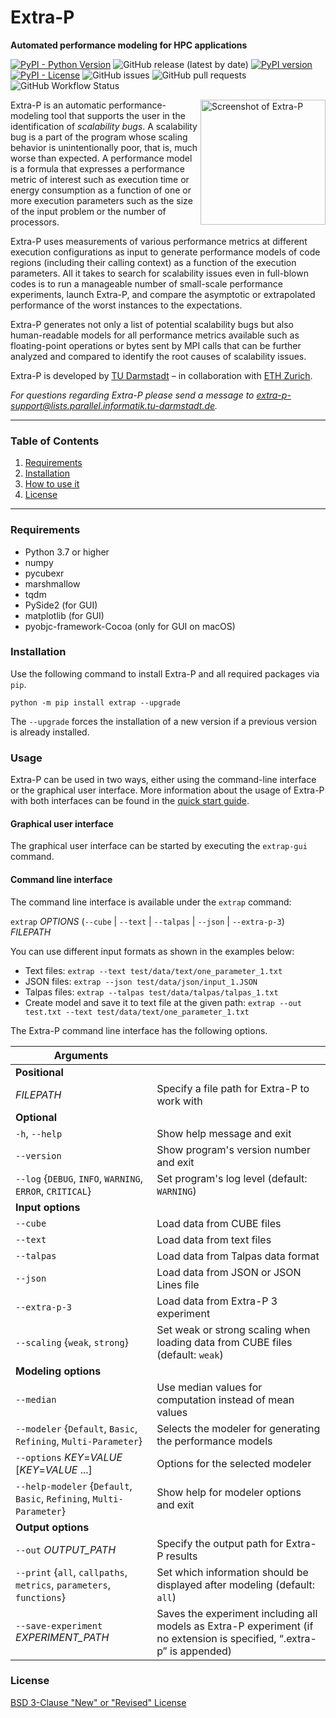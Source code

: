 # Extra-P
**Automated performance modeling for HPC applications**

[![PyPI - Python Version](https://img.shields.io/pypi/pyversions/extrap?style=plastic)](https://badge.fury.io/py/extrap)
![GitHub release (latest by date)](https://img.shields.io/github/v/release/extra-p/extrap?style=plastic)
[![PyPI version](https://badge.fury.io/py/extrap.png)](https://badge.fury.io/py/extrap)
[![PyPI - License](https://img.shields.io/pypi/l/extrap?style=plastic)](https://badge.fury.io/py/extrap)
![GitHub issues](https://img.shields.io/github/issues/extra-p/extrap?style=plastic)
![GitHub pull requests](https://img.shields.io/github/issues-pr/extra-p/extrap?style=plastic)
![GitHub Workflow Status](https://img.shields.io/github/workflow/status/extra-p/extrap/Test%20extrap%20package?style=plastic)

[<img alt="Screenshot of Extra-P" src="docs/images/extra-p-2d.png" height="200" align="right" title="Screenshot of Extra-P"/>](docs/images/extra-p-2d.png)
Extra-P is an automatic performance-modeling tool that supports the user in the identification of *scalability bugs*. 
A scalability bug is a part of the program whose scaling behavior is unintentionally poor, 
that is, much worse than expected. A performance model is a formula that expresses a performance metric of interest 
such as execution time or energy consumption as a function of one or more execution parameters such as the size of the 
input problem or the number of processors. 

Extra-P uses measurements of various performance metrics at different execution configurations as input to generate 
performance models of code regions (including their calling context) as a function of the execution parameters. 
All it takes to search for scalability issues even in full-blown codes is to run a manageable number of small-scale 
performance experiments, launch Extra-P, and compare the asymptotic or extrapolated performance of the worst instances
to the expectations.

Extra-P generates not only a list of potential scalability bugs but also human-readable models for all 
performance metrics available such as floating-point operations or bytes sent by MPI calls that can be further 
analyzed and compared to identify the root causes of scalability issues.

Extra-P is developed by [TU Darmstadt](https://www.parallel.informatik.tu-darmstadt.de/) – 
in collaboration with [ETH Zurich](https://spcl.inf.ethz.ch/).

*For questions regarding Extra-P please send a message to <extra-p-support@lists.parallel.informatik.tu-darmstadt.de>.*

--------------------------------------------------------------------------------------------
### Table of Contents

1. [Requirements](#Requirements)
2. [Installation](#Installation)
3. [How to use it](#Usage)
4. [License](#License)

--------------------------------------------------------------------------------------------

### Requirements

* Python 3.7 or higher
* numpy
* pycubexr
* marshmallow
* tqdm
* PySide2 (for GUI)
* matplotlib (for GUI)
* pyobjc-framework-Cocoa (only for GUI on macOS)


### Installation
Use the following command to install Extra-P and all required packages via `pip`.

```
python -m pip install extrap --upgrade
``` 

The `--upgrade` forces the installation of a new version if a previous version is already installed.

### Usage
Extra-P can be used in two ways, either using the command-line interface or the graphical user interface.
More information about the usage of Extra-P with both interfaces can be found in the [quick start guide](docs/quick-start.md).

#### Graphical user interface
The graphical user interface can be started by executing the `extrap-gui` command.

#### Command line interface
The command line interface is available under the `extrap` command:

`extrap` _OPTIONS_ (`--cube` | `--text` | `--talpas` | `--json` | `--extra-p-3`) _FILEPATH_

You can use different input formats as shown in the examples below:
* Text files: `extrap --text test/data/text/one_parameter_1.txt`
* JSON files: `extrap --json test/data/json/input_1.JSON`
* Talpas files: `extrap --talpas test/data/talpas/talpas_1.txt`
* Create model and save it to text file at the given path: `extrap --out test.txt --text test/data/text/one_parameter_1.txt` 

The Extra-P command line interface has the following options.

| Arguments                                                            |                                              |
|----------------------------------------------------------------------|----------------------------------------------|
| **Positional**                                                       |                                              |
| _FILEPATH_                                                           | Specify a file path for Extra-P to work with |
| **Optional**                                                         |                                              |
| `-h`, `--help`                                                       | Show help message and exit                   |
| `--version`                                                          | Show program's version number and exit       |
| `--log` {`DEBUG`, `INFO`, `WARNING`, `ERROR`, `CRITICAL`}            | Set program's log level (default: `WARNING`) |
| **Input options**                                                    |                                              |
| `--cube`                                                             | Load data from CUBE files                    |
| `--text`                                                             | Load data from text files                    |
| `--talpas`                                                           | Load data from Talpas data format            |
| `--json`                                                             | Load data from JSON or JSON Lines file       |
| `--extra-p-3`                                                        | Load data from Extra-P 3 experiment          |
| `--scaling` {`weak`, `strong`}                                       | Set weak or strong scaling when loading data from CUBE files (default: `weak`) |
| **Modeling options**                                                 |                                              |
| `--median`                                                           | Use median values for computation instead of mean values  |
| `--modeler` {`Default`, `Basic`, `Refining`, `Multi-Parameter`}      | Selects the modeler for generating the performance models |
| `--options` _KEY_=_VALUE_ [_KEY_=_VALUE_ ...]                        | Options for the selected modeler             |
| `--help-modeler` {`Default`, `Basic`, `Refining`, `Multi-Parameter`} | Show help for modeler options and exit       |
| **Output options**                                                   |                                              |
| `--out` _OUTPUT_PATH_                                                | Specify the output path for Extra-P results  |
| `--print` {`all`, `callpaths`, `metrics`, `parameters`, `functions`} | Set which information should be displayed after modeling (default: `all`) |
| `--save-experiment` _EXPERIMENT_PATH_                                | Saves the experiment including all models as Extra-P experiment (if no extension is specified, “.extra-p” is appended) | 
                 
### License

[BSD 3-Clause "New" or "Revised" License](LICENSE)
